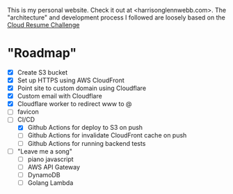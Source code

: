 This is my personal website. Check it out at <harrisonglennwebb.com>. The "architecture" and development process I followed are loosely based on the [Cloud Resume Challenge](https://cloudresumechallenge.dev/docs/the-challenge/aws/)

# "Roadmap"

- [x] Create S3 bucket
- [x] Set up HTTPS using AWS CloudFront
- [x] Point site to custom domain using Cloudflare
- [x] Custom email with Cloudflare
- [x] Cloudflare worker to redirect www to @
- [ ] favicon
- [ ] CI/CD
  - [x] Github Actions for deploy to S3 on push
  - [ ] Github Actions for invalidate CloudFront cache on push
  - [ ] Github Actions for running backend tests
- [ ] "Leave me a song"
  - [ ] piano javascript
  - [ ] AWS API Gateway
  - [ ] DynamoDB
  - [ ] Golang Lambda
